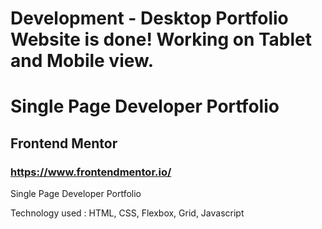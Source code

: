 # Development - Desktop Portfolio Website is done! Working on Tablet and Mobile view.

# Single Page Developer Portfolio

## Frontend Mentor

### https://www.frontendmentor.io/

Single Page Developer Portfolio

Technology used : HTML, CSS, Flexbox, Grid, Javascript
